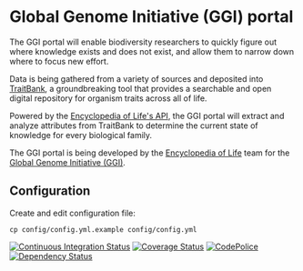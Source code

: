 # Global Genome Initiative (GGI) portal

The GGI portal will enable biodiversity researchers to quickly figure out where
knowledge exists and does not exist, and allow them to narrow down where to
focus new effort.

Data is being gathered from a variety of sources and deposited into
[TraitBank][9], a groundbreaking tool that provides a searchable and open
digital repository for organism traits across all of life.

Powered by the [Encyclopedia of Life's API][10], the GGI portal will extract
and analyze attributes from TraitBank to determine the current state of
knowledge for every biological family.

The GGI portal is being developed by the [Encyclopedia of Life][11] team
for the [Global Genome Initiative (GGI)][12].

## Configuration

Create and edit configuration file:

    cp config/config.yml.example config/config.yml


[![Continuous Integration Status][1]][2]
[![Coverage Status][3]][4]
[![CodePolice][5]][6]
[![Dependency Status][7]][8]

[1]: https://secure.travis-ci.org/EOL/ggi.png
[2]: http://travis-ci.org/EOL/ggi
[3]: https://coveralls.io/repos/EOL/ggi/badge.png?branch=master
[4]: https://coveralls.io/r/EOL/ggi?branch=master
[5]: https://codeclimate.com/github/EOL/ggi.png
[6]: https://codeclimate.com/github/EOL/ggi
[7]: https://gemnasium.com/EOL/ggi.png
[8]: https://gemnasium.com/EOL/ggi
[9]: http://eol.org/traitbank
[10]: http://eol.org/api
[11]: http://eol.org
[12]: http://www.mnh.si.edu/ggi
